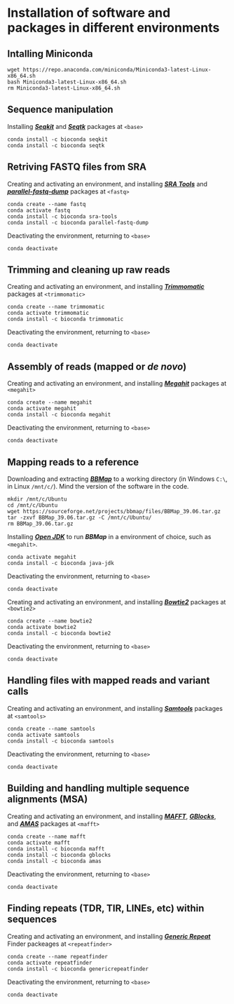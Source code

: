 # Installation of software and packages in different environments

## Intalling Miniconda
```
wget https://repo.anaconda.com/miniconda/Miniconda3-latest-Linux-x86_64.sh
bash Miniconda3-latest-Linux-x86_64.sh
rm Miniconda3-latest-Linux-x86_64.sh
```

##  Sequence manipulation 
Installing [***Seqkit***](https://github.com/shenwei356/seqkit) and [***Seqtk***](https://github.com/lh3/seqtk) packages at `<base>`
```
conda install -c bioconda seqkit
conda install -c bioconda seqtk
```

## Retriving FASTQ files from SRA
Creating and activating an environment, and installing [***SRA Tools***](https://github.com/ncbi/sra-tools) and [***parallel-fastq-dump***](https://github.com/rvalieris/parallel-fastq-dump) packages at `<fastq>`
```
conda create --name fastq
conda activate fastq
conda install -c bioconda sra-tools
conda install -c bioconda parallel-fastq-dump
```

Deactivating the environment, returning to `<base>`
```
conda deactivate
```

## Trimming and cleaning up raw reads
Creating and activating an environment, and installing [***Trimmomatic***](https://github.com/usadellab/Trimmomatic) packages at `<trimmomatic>`
```
conda create --name trimmomatic
conda activate trimmomatic
conda install -c bioconda trimmomatic
```

Deactivating the environment, returning to `<base>`
```
conda deactivate
```

## Assembly of reads (mapped or *de novo*)
Creating and activating an environment, and installing [***Megahit***](https://github.com/voutcn/megahit) packages at `<megahit>`
```
conda create --name megahit
conda activate megahit
conda install -c bioconda megahit
```

Deactivating the environment, returning to `<base>`
```
conda deactivate
```

## Mapping reads to a reference

Downloading and extracting [***BBMap***](https://sourceforge.net/projects/bbmap/) to a working directory (in Windows `C:\`, in Linux `/mnt/c/`). Mind the version of the software in the code.
```
mkdir /mnt/c/Ubuntu
cd /mnt/c/Ubuntu
wget https://sourceforge.net/projects/bbmap/files/BBMap_39.06.tar.gz
tar -zxvf BBMap_39.06.tar.gz -C /mnt/c/Ubuntu/
rm BBMap_39.06.tar.gz
```

Installing [***Open JDK***](https://github.com/openjdk/) to run ***BBMap*** in a environment of choice, such as `<megahit>`.
```
conda activate megahit
conda install -c bioconda java-jdk
```

Deactivating the environment, returning to `<base>`
```
conda deactivate
```

Creating and activating an environment, and installing [***Bowtie2***](https://github.com/BenLangmead/bowtie2) packages at `<bowtie2>`
```
conda create --name bowtie2
conda activate bowtie2
conda install -c bioconda bowtie2
```

Deactivating the environment, returning to `<base>`
```
conda deactivate
```

## Handling files with mapped reads and variant calls
Creating and activating an environment, and installing [***Samtools***](https://github.com/samtools/samtools) packages at `<samtools>`
```
conda create --name samtools
conda activate samtools
conda install -c bioconda samtools
```

Deactivating the environment, returning to `<base>`
```
conda deactivate
```

## Building and handling multiple sequence alignments (MSA)
Creating and activating an environment, and installing [***MAFFT***](https://mafft.cbrc.jp/alignment/software/), [***GBlocks***](https://github.com/atmaivancevic/Gblocks), and [***AMAS***](https://github.com/marekborowiec/AMAS) packages at `<mafft>`
```
conda create --name mafft
conda activate mafft
conda install -c bioconda mafft
conda install -c bioconda gblocks
conda install -c bioconda amas
```

Deactivating the environment, returning to `<base>`
```
conda deactivate
```

## Finding repeats (TDR, TIR, LINEs, etc) within sequences
Creating and activating an environment, and installing [***Generic Repeat***](https://github.com/bioinfolabmu/GenericRepeatFinder) Finder packeages at `<repeatfinder>`
```
conda create --name repeatfinder
conda activate repeatfinder
conda install -c bioconda genericrepeatfinder
```

Deactivating the environment, returning to `<base>`
```
conda deactivate
```

